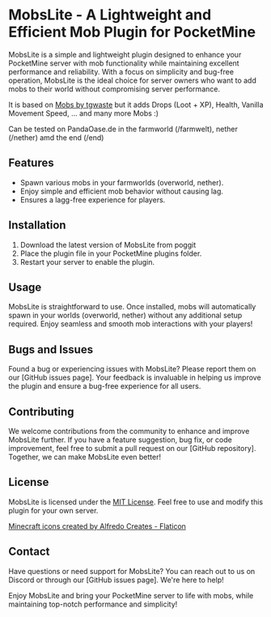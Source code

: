 # MobsLite - A Lightweight and Efficient Mob Plugin for PocketMine

MobsLite is a simple and lightweight plugin designed to enhance your PocketMine server with mob functionality while maintaining excellent performance and reliability. With a focus on simplicity and bug-free operation, MobsLite is the ideal choice for server owners who want to add mobs to their world without compromising server performance.

It is based on [Mobs by tgwaste](https://github.com/tgwaste/Mobs) but it adds Drops (Loot + XP), Health, Vanilla Movement Speed, ... and many more Mobs :)

Can be tested on PandaOase.de in the farmworld (/farmwelt), nether (/nether) amd the end (/end)

## Features

- Spawn various mobs in your farmworlds (overworld, nether).
- Enjoy simple and efficient mob behavior without causing lag.
- Ensures a lagg-free experience for players.

## Installation

1. Download the latest version of MobsLite from poggit
2. Place the plugin file in your PocketMine plugins folder.
3. Restart your server to enable the plugin.

## Usage

MobsLite is straightforward to use. Once installed, mobs will automatically spawn in your worlds (overworld, nether) without any additional setup required. Enjoy seamless and smooth mob interactions with your players!

## Bugs and Issues

Found a bug or experiencing issues with MobsLite? Please report them on our [GitHub issues page]. Your feedback is invaluable in helping us improve the plugin and ensure a bug-free experience for all users.

## Contributing

We welcome contributions from the community to enhance and improve MobsLite further. If you have a feature suggestion, bug fix, or code improvement, feel free to submit a pull request on our [GitHub repository]. Together, we can make MobsLite even better!

## License

MobsLite is licensed under the [MIT License](LICENSE). Feel free to use and modify this plugin for your own server.

[Minecraft icons created by Alfredo Creates - Flaticon](https://www.flaticon.com/free-icons/minecraft)

## Contact

Have questions or need support for MobsLite? You can reach out to us on Discord or through our [GitHub issues page]. We're here to help!

Enjoy MobsLite and bring your PocketMine server to life with mobs, while maintaining top-notch performance and simplicity!
